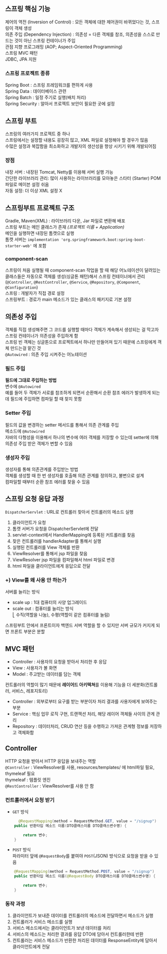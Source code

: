 ## 스프링 핵심 기능
제어의 역전 (Inversion of Control) : 모든 객체에 대한 제어권이 바뀌었다는 것, 스프링이 객체 생성  
의존 주입 (Dependency Injection) : 의존성 = 다른 객체를 참조, 의존성을 스스로 만드는 것이 아닌 스프링 컨테이너가 주입  
관점 지향 프로그래밍 (AOP; Aspect-Oriented Programming)  
스프링 MVC 패턴  
JDBC, JPA 지원  

### 스프링 프로젝트 종류
Spring Boot : 스프링 프레임워크를 편하게 사용  
Spring Data : 데이터베이스 관련  
Spring Batch : 일정 주기로 실행(배치 처리)  
Spring Security : 알아서 프로젝트 보안이 필요한 곳에 설정  


## 스프링 부트
스프링의 여러가지 프로젝트 중 하나  
스프링에서는 설정할 내용도 굉장히 많고, XML 파일로 설정해야 할 경우가 많음  
수많은 설정과 복잡함을 최소화하고 개발자의 생산성을 향상 시키기 위해 개발되어짐  

### 장점
내장 서버 : 내장된 Tomcat, Netty를 이용해 서버 실행 가능  
간단한 라이브러리 관리: 많이 사용하는 라이브러리를 모아놓은 스타터 (Starter) POM 파일로 메이븐 설정 쉬움  
자동 설정: 더 이상 XML 설정 X  


## 스프링부트 프로젝트 구조
Gradle, Maven(XML) : 라이브러리 다운, Jar 파일로 변환해 배포  
스프링 부트는 메인 클래스가 존재 *(프로젝트 이름 + Application)*  
메인을 실행하면 내장된 톰캣으로 실행  
톰캣 서버는  `implementation 'org.springframework.boot:spring-boot-starter-web'` 에 포함  

### component-scan
스프링이 처음 실행될 때 component-scan 작업을 할 때 해당 어노테이션이 달려있는 클래스들은 자동으로 객체를 생성(싱글톤 패턴)해서 스프링 컨테이너에서 관리 (`@Controller`, `@RestController`, `@Service`, `@Repository`, `@Component`, `@Configuration`)  
스프링 : 개발자가 직접 경로 설정  
스프링부트 : 경로가 main 메소드가 있는 클래스의 패키지로 기본 설정  


## 의존성 주입
객체를 직접 생성해주면 그 코드를 실행할 때마다 객체가 계속해서 생성되는 걸 막고자 스프링 컨테이너가 의존성을 주입하게 함  
스프링 빈 객체는 싱글톤으로 프로젝트에서 하나만 만들어져 있기 때문에 스프링에게 객체 만드는걸 맡긴 것  
`@Autowired` : 의존 주입 시켜주는 어노테이션

### 필드 주입
**필드에 그대로 주입하는** **방법**  
변수에 `@Autowired`  
예를 들어 두 객체가 서로를 참조하게 되면서 순환해서 순환 참조 에러가 발생하게 되는데 필드에 주입하면 컴파일 할 때 찾지 못함

### Setter  주입
필드의 값을 변경하는 setter 메서드를 통해서 의존 관계를 주입  
메소드에 `@Autowired`  
자바의 다형성을 이용해서 하나의 변수에 여러 객체를 저장할 수 있는데 setter에 의해 의존성 주입 받은 객체가 변할 수 있음  

### 생성자 주입
생성자를 통해 의존관계를 주입받는 방법  
객체를 생성할 때 한 번 생성자를 호출해 의존 관계를 정의하고, 불변으로 설계  
컴파일할 때부터 순환 참조 에러를 찾을 수 있음


## 스프링 요청 응답 과정
`DispatcherServlet` : URL로 컨트롤러 찾아서 컨트롤러의 메소드 실행  
1. 클라이언트가 요청
2. 톰캣 서버가 요청을 DispatcherServlet에 전달
3. servlet-context에서 HandlerMapping에 등록된 커트롤러를 찾음
4. 찾은 컨트롤러를 handlerAdapter를 통해서 실행
5. 실행된 컨트롤러를 View 객체를 반환
6. ViewResolver를 통해서 jsp 파일을 찾음
7. ViewResolver jsp 파일을 컴파일해서 html 파일로 변경
8. html 파일을 클라이언트에게 응답으로 전달


### +) View를 왜 사용 안 하는가
서버를 늘리는 방식  
- scale up : 1대 컴퓨터의 사양 업그레이드
- scale out : 컴퓨터를 늘리는 방식  
⎣ 수직(역할을 나눔), 수평(역할이 같은 컴퓨터를 늘림)  
  
스프링부트 안에서 프론트이자 백엔드 서버 역할을 할 수 있지만 서버 규모가 커지게 되면 프론트 부분은 분할


## MVC 패턴
- Controller : 사용자의 요청을 받아서 처리한 후 응답
- View : 사용자가 볼 화면
- Model : 주고받는 데이터를 담는 객체  
  
컨트롤러의 역할이 많기 때문에 **레이어드 아키텍쳐**를 이용해 기능을 더 세분화(컨트롤러, 서비스, 레포지토리)  
  
- Controller : 외부로부터 요구를 받는 부분이자 처리 결과를 사용자에게 보여주는 부분
- Service : 핵심 업무 로직 구현, 트랜잭션 처리, 해당 레이어 객체들 사이의 관계 관리
- Repository : 데이터처리, CRUD 연산 등을 수행하고 가져온 관계형 정보를 저장하고 객체화함


## Controller
HTTP 요청을 받아서 HTTP 응답을 보내주는 역할  
`@Controller` : ViewResolver를 사용, resources/templates/ 에 html파일 필요, thymeleaf 필요  
thymeleaf : 템플릿 엔진  
`@RestController` : ViewResolver를 사용 안 함  

### 컨트롤러에서 요청 받기
- `GET` 방식
```java
      @RequestMapping(method = RequestMethod.GET, value = "/signup")
    public 반환타입 메소드 이름(DTO클래스이름 DTO클래스변수명) {
    
        return 변수;
    }
```
  
- `POST` 방식  
파라미터 앞에 `@RequestBody`를 붙여야 `POST`(JSON) 방식으로 요청을 받을 수 있음  
```java
    @RequestMapping(method = RequestMethod.POST, value = "/signup")
    public 반환타입 메소드 이름(@RequestBody DTO클래스이름 DTO클래스변수명) {
    
        return 변수;
    }
```

### 동작 과정
1. 클라이언트가 보내준 데이터를 컨트롤러의 메소드에 전달하면서 메소드가 실행
2. 컨트롤러가 서비스 메소드를 실행
3. 서비스 메소드에서는 클라이언트가 보낸 데이터를 처리
4. 서비스의 메소드는 처리한 결과를 응답 DTO에 담아서 컨트롤러한테 반환
5. 컨트롤러는 서비스 메소드가 반환한 처리된 데이터를 ResponseEntity에 담아서 클라이언트에게 전달